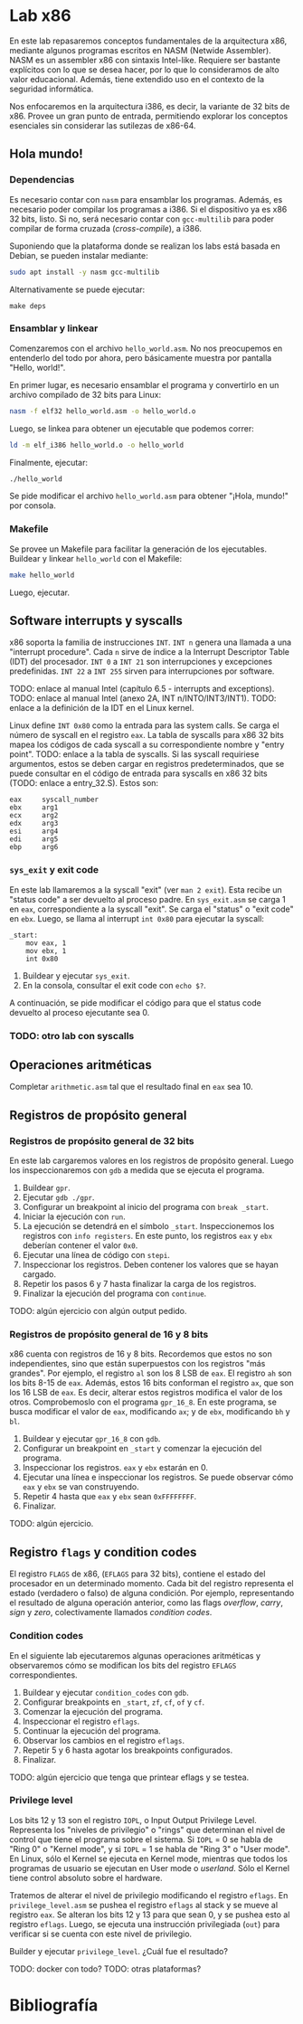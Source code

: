 # Lab x86

En este lab repasaremos conceptos fundamentales de la arquitectura x86, mediante algunos programas escritos en NASM (Netwide Assembler). NASM es un assembler x86 con sintaxis Intel-like. Requiere ser bastante explícitos con lo que se desea hacer, por lo que lo consideramos de alto valor educacional. Además, tiene extendido uso en el contexto de la seguridad informática.

Nos enfocaremos en la arquitectura i386, es decir, la variante de 32 bits de x86. Provee un gran punto de entrada, permitiendo explorar los conceptos esenciales sin considerar las sutilezas de x86-64.

## Hola mundo!

### Dependencias

Es necesario contar con `nasm` para ensamblar los programas. Además, es necesario poder compilar los programas a i386. Si el dispositivo ya es x86 32 bits, listo. Si no, será necesario contar con `gcc-multilib` para poder compilar de forma cruzada (_cross-compile_), a i386.

Suponiendo que la plataforma donde se realizan los labs está basada en Debian, se pueden instalar mediante:

```sh
sudo apt install -y nasm gcc-multilib
```

Alternativamente se puede ejecutar:

`make deps`

### Ensamblar y linkear

Comenzaremos con el archivo `hello_world.asm`. No nos preocupemos en entenderlo del todo por ahora, pero básicamente muestra por pantalla "Hello, world!".

En primer lugar, es necesario ensamblar el programa y convertirlo en un archivo compilado de 32 bits para Linux:

```sh
nasm -f elf32 hello_world.asm -o hello_world.o
```

Luego, se linkea para obtener un ejecutable que podemos correr:

```sh
ld -m elf_i386 hello_world.o -o hello_world
```

Finalmente, ejecutar:

```sh
./hello_world
```

Se pide modificar el archivo `hello_world.asm` para obtener "¡Hola, mundo!" por consola.

### Makefile

Se provee un Makefile para facilitar la generación de los ejecutables. Buildear y linkear `hello_world` con el Makefile:

```sh
make hello_world
```

Luego, ejecutar.

## Software interrupts y syscalls

x86 soporta la familia de instrucciones `INT`. `INT n` genera una llamada a una "interrupt procedure". Cada `n` sirve de índice a la Interrupt Descriptor Table (IDT) del procesador. `INT 0` a `INT 21` son interrupciones y excepciones predefinidas. `INT 22` a `INT 255` sirven para interrupciones por software.

TODO: enlace al manual Intel (capítulo 6.5 - interrupts and exceptions).
TODO: enlace al manual Intel (anexo 2A, INT n/INTO/INT3/INT1).
TODO: enlace a la definición de la IDT en el Linux kernel.

Linux define `INT 0x80` como la entrada para las system calls. Se carga el número de syscall en el registro `eax`. La tabla de syscalls para x86 32 bits mapea los códigos de cada syscall a su correspondiente nombre y "entry point". TODO: enlace a la tabla de syscalls. Si las syscall requiriese argumentos, estos se deben cargar en registros predeterminados, que se puede consultar en el código de entrada para syscalls en x86 32 bits (TODO: enlace a entry_32.S). Estos son:

```
eax     syscall_number
ebx     arg1
ecx     arg2
edx     arg3
esi     arg4
edi     arg5
ebp     arg6
```

### `sys_exit` y exit code

En este lab llamaremos a la syscall "exit" (ver `man 2 exit`). Esta recibe un "status code" a ser devuelto al proceso padre. En `sys_exit.asm` se carga 1 en `eax`, correspondiente a la syscall "exit". Se carga el "status" o "exit code" en `ebx`. Luego, se llama al interrupt `int 0x80` para ejecutar la syscall:

```
_start:
	mov eax, 1
	mov ebx, 1
	int 0x80
```

1. Buildear y ejecutar `sys_exit`.
2. En la consola, consultar el exit code con `echo $?`.

A continuación, se pide modificar el código para que el status code devuelto al proceso ejecutante sea 0.

### TODO: otro lab con syscalls

## Operaciones aritméticas

Completar `arithmetic.asm` tal que el resultado final en `eax` sea 10.

## Registros de propósito general

### Registros de propósito general de 32 bits

En este lab cargaremos valores en los registros de propósito general. Luego los inspeccionaremos con `gdb` a medida que se ejecuta el programa.

1. Buildear `gpr`.
2. Ejecutar `gdb ./gpr`.
3. Configurar un breakpoint al inicio del programa con `break _start`.
4. Iniciar la ejecución con `run`.
5. La ejecución se detendrá en el símbolo `_start`. Inspeccionemos los registros con `info registers`. En este punto, los registros `eax` y `ebx` deberían contener el valor `0x0`.
6. Ejecutar una línea de código con `stepi`.
7. Inspeccionar los registros. Deben contener los valores que se hayan cargado.
8. Repetir los pasos 6 y 7 hasta finalizar la carga de los registros.
9. Finalizar la ejecución del programa con `continue`.

TODO: algún ejercicio con algún output pedido.

### Registros de propósito general de 16 y 8 bits

x86 cuenta con registros de 16 y 8 bits. Recordemos que estos no son independientes, sino que están superpuestos con los registros "más grandes". Por ejemplo, el registro `al` son los 8 LSB de `eax`. El registro `ah` son los bits 8-15 de `eax`. Además, estos 16 bits conforman el registro `ax`, que son los 16 LSB de `eax`. Es decir, alterar estos registros modifica el valor de los otros. Comprobemoslo con el programa `gpr_16_8`. En este programa, se busca modificar el valor de `eax`, modificando `ax`; y de `ebx`, modificando `bh` y `bl`.

1. Buildear y ejecutar `gpr_16_8` con `gdb`.
2. Configurar un breakpoint en `_start` y comenzar la ejecución del programa.
3. Inspeccionar los registros. `eax` y `ebx` estarán en 0.
4. Ejecutar una línea e inspeccionar los registros. Se puede observar cómo `eax` y `ebx` se van construyendo.
5. Repetir 4 hasta que `eax` y `ebx` sean `0xFFFFFFFF`.
6. Finalizar.

TODO: algún ejercicio.

## Registro `flags` y condition codes

El registro `FLAGS` de x86, (`EFLAGS` para 32 bits), contiene el estado del procesador en un determinado momento. Cada bit del registro representa el estado (verdadero o falso) de alguna condición. Por ejemplo, representando el resultado de alguna operación anterior, como las flags _overflow_, _carry_, _sign_ y _zero_, colectivamente llamados _condition codes_.

### Condition codes

En el siguiente lab ejecutaremos algunas operaciones aritméticas y observaremos cómo se modifican los bits del registro `EFLAGS` correspondientes.

1. Buildear y ejecutar `condition_codes` con `gdb`.
2. Configurar breakpoints en `_start`, `zf`, `cf`, `of` y `cf`.
3. Comenzar la ejecución del programa.
4. Inspeccionar el registro `eflags`.
5. Continuar la ejecución del programa.
6. Observar los cambios en el registro `eflags`.
7. Repetir 5 y 6 hasta agotar los breakpoints configurados.
8. Finalizar.

TODO: algún ejercicio que tenga que printear eflags y se testea.

### Privilege level

Los bits 12 y 13 son el registro `IOPL`, o Input Output Privilege Level. Representa los "niveles de privilegio" o "rings" que determinan el nivel de control que tiene el programa sobre el sistema. Si `IOPL` = 0 se habla de "Ring 0" o "Kernel mode", y si `IOPL` = 1 se habla de "Ring 3" o "User mode". En Linux, sólo el Kernel se ejecuta en Kernel mode, mientras que todos los programas de usuario se ejecutan en User mode o _userland_. Sólo el Kernel tiene control absoluto sobre el hardware.

Tratemos de alterar el nivel de privilegio modificando el registro `eflags`. En `privilege_level.asm` se pushea el registro `eflags` al stack y se mueve al registro `eax`. Se alteran los bits 12 y 13 para que sean 0, y se pushea esto al registro `eflags`. Luego, se ejecuta una instrucción privilegiada (`out`) para verificar si se cuenta con este nivel de privilegio.

Builder y ejecutar `privilege_level`. ¿Cuál fue el resultado?


TODO: docker con todo?
TODO: otras plataformas?



# Bibliografía
